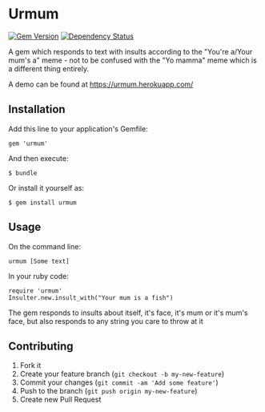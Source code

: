 # Urmum
[![Gem Version](https://badge.fury.io/rb/urmum.png)](http://badge.fury.io/rb/urmum)
[![Dependency Status](https://gemnasium.com/dgmstuart/urmum.png)](https://gemnasium.com/dgmstuart/urmum)


A gem which responds to text with insults according to the "You're a/Your mum's a" meme - 
not to be confused with the "Yo mamma" meme which is a different thing entirely.

A demo can be found at https://urmum.herokuapp.com/

## Installation

Add this line to your application's Gemfile:

    gem 'urmum'

And then execute:

    $ bundle

Or install it yourself as:

    $ gem install urmum

## Usage

On the command line:

    urmum [Some text]
   
In your ruby code:

    require 'urmum'
    Insulter.new.insult_with("Your mum is a fish")
   
The gem responds to insults about itself, it's face, it's mum or it's mum's face,
but also responds to any string you care to throw at it

## Contributing

1. Fork it
2. Create your feature branch (`git checkout -b my-new-feature`)
3. Commit your changes (`git commit -am 'Add some feature'`)
4. Push to the branch (`git push origin my-new-feature`)
5. Create new Pull Request
